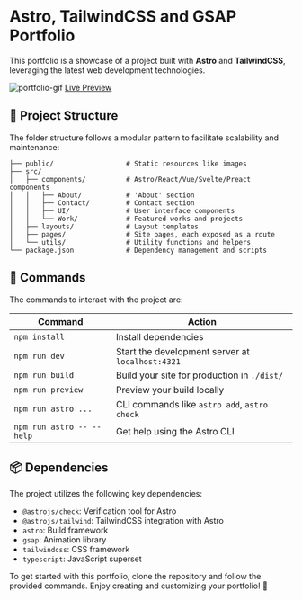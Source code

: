 # Astro, TailwindCSS and GSAP Portfolio

This portfolio is a showcase of a project built with **Astro** and **TailwindCSS**, leveraging the latest web development technologies.

![portfolio-gif](https://github.com/LiamMarega/astro-portolio/assets/86364396/febef1cf-175b-44e2-9f5a-f90506c3e749)
[Live Preview](https://www.liammarega.com/)


## 🚀 Project Structure

The folder structure follows a modular pattern to facilitate scalability and maintenance:

```text
├── public/                  # Static resources like images
├── src/
│   ├── components/          # Astro/React/Vue/Svelte/Preact components
│   │   ├── About/           # 'About' section
│   │   ├── Contact/         # Contact section
│   │   ├── UI/              # User interface components
│   │   └── Work/            # Featured works and projects
│   ├── layouts/             # Layout templates
│   ├── pages/               # Site pages, each exposed as a route
│   └── utils/               # Utility functions and helpers
└── package.json             # Dependency management and scripts
```

## 🧞 Commands

The commands to interact with the project are:

| Command                   | Action                                           |
| ------------------------- | ------------------------------------------------ |
| `npm install`             | Install dependencies                             |
| `npm run dev`             | Start the development server at `localhost:4321` |
| `npm run build`           | Build your site for production in `./dist/`      |
| `npm run preview`         | Preview your build locally                       |
| `npm run astro ...`       | CLI commands like `astro add`, `astro check`     |
| `npm run astro -- --help` | Get help using the Astro CLI                     |

## 📦 Dependencies

The project utilizes the following key dependencies:

- `@astrojs/check`: Verification tool for Astro
- `@astrojs/tailwind`: TailwindCSS integration with Astro
- `astro`: Build framework
- `gsap`: Animation library
- `tailwindcss`: CSS framework
- `typescript`: JavaScript superset

To get started with this portfolio, clone the repository and follow the provided commands. Enjoy creating and customizing your portfolio! 🚀
